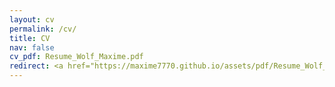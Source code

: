 ```yaml
---
layout: cv
permalink: /cv/
title: CV
nav: false
cv_pdf: Resume_Wolf_Maxime.pdf
redirect: <a href="https://maxime7770.github.io/assets/pdf/Resume_Wolf_Maxime.pdf" target="_blank">redirect</a>
---
```

